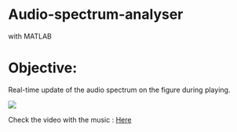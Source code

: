 # Audio-spectrum-analyser
with MATLAB

# **Objective:**
 Real-time update of the audio spectrum on the figure during playing.
 

<img src="https://github.com/Ellimaaac/Audio-spectrum-analyser_RT/blob/main/exemple_gif.gif" />

Check the video with the music : [Here](https://github.com/Ellimaaac/Audio-spectrum-analyser_RT/blob/main/exemple_mp4.mp4) 
